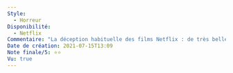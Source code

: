 ```yaml
---
Style:
  - Horreur
Disponibilité:
  - Netflix
Commentaire: "La déception habituelle des films Netflix : de très belles images très (trop) retouchées, mais un déroulement pauvre, cliché et sans prise de risque. Le petit pivot de fin sauve ce film de la pire note, mais il est maladroit et ne donne pas beaucoup plus d'intérêt à la réinterprétation du film."
Date de création: 2021-07-15T13:09
Note finale/5: ⭐⭐
Vu: true
---
```

